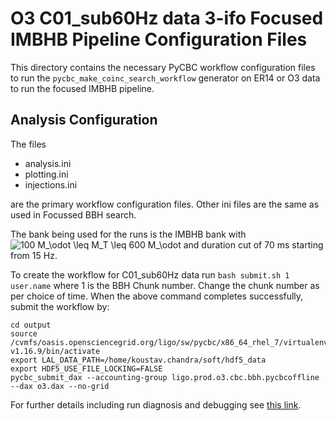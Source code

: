 # O3 C01_sub60Hz data 3-ifo Focused IMBHB Pipeline Configuration Files #

This directory contains the necessary PyCBC workflow configuration files to
run the ``pycbc_make_coinc_search_workflow`` generator on ER14 or O3 data
to run the focused IMBHB pipeline.

## Analysis Configuration ##

The files

 * analysis.ini
 * plotting.ini
 * injections.ini

are the primary workflow configuration files.  Other ini files are the same as used in Focussed BBH search.

The bank being used for the runs is the IMBHB bank with <img src="https://latex.codecogs.com/gif.latex?100&space;M_\odot&space;\leq&space;M_T&space;\leq&space;600&space;M_\odot" title="100 M_\odot \leq M_T \leq 600 M_\odot" />  and duration cut of 70 ms starting from 15 Hz. 

To create the workflow for C01_sub60Hz data run `bash submit.sh 1 user.name` where 1 is the BBH Chunk number. Change the chunk number as per choice of time. When the above command completes successfully, submit the workflow by:
```
cd output
source /cvmfs/oasis.opensciencegrid.org/ligo/sw/pycbc/x86_64_rhel_7/virtualenv/pycbc-v1.16.9/bin/activate
export LAL_DATA_PATH=/home/koustav.chandra/soft/hdf5_data
export HDF5_USE_FILE_LOCKING=FALSE
pycbc_submit_dax --accounting-group ligo.prod.o3.cbc.bbh.pycbcoffline --dax o3.dax --no-grid
```

For further details including run diagnosis and debugging see [this link](https://pycbc.org/pycbc/latest/html/workflow/pycbc_make_coinc_search_workflow.html#monitor-and-debug-the-workflow-detailed-pegasus-documentation).
